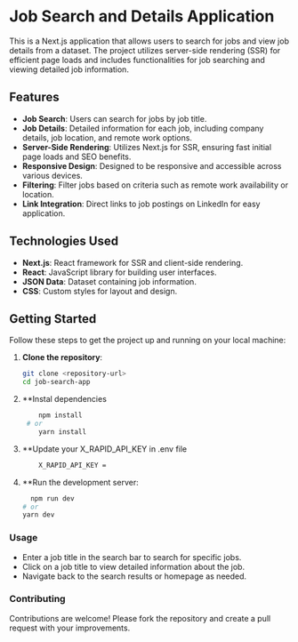 # Job Search and Details Application

This is a Next.js application that allows users to search for jobs and view job details from a dataset. The project utilizes server-side rendering (SSR) for efficient page loads and includes functionalities for job searching and viewing detailed job information.

## Features

- **Job Search**: Users can search for jobs by job title.
- **Job Details**: Detailed information for each job, including company details, job location, and remote work options.
- **Server-Side Rendering**: Utilizes Next.js for SSR, ensuring fast initial page loads and SEO benefits.
- **Responsive Design**: Designed to be responsive and accessible across various devices.
- **Filtering**: Filter jobs based on criteria such as remote work availability or location.
- **Link Integration**: Direct links to job postings on LinkedIn for easy application.

## Technologies Used

- **Next.js**: React framework for SSR and client-side rendering.
- **React**: JavaScript library for building user interfaces.
- **JSON Data**: Dataset containing job information.
- **CSS**: Custom styles for layout and design.

## Getting Started

Follow these steps to get the project up and running on your local machine:

1. **Clone the repository**:

   ```bash
   git clone <repository-url>
   cd job-search-app

   ```

2. **Instal dependencies
    ```bash
        npm install 
     # or
        yarn install    

    ```

3. **Update your X_RAPID_API_KEY in .env file
    ```bash
        X_RAPID_API_KEY =     

    ```

4. **Run the development server:


    ```bash
      npm run dev
    # or
    yarn dev  

    ```


### Usage

- Enter a job title in the search bar to search for specific jobs.
- Click on a job title to view detailed information about the job.
- Navigate back to the search results or homepage as needed.


### Contributing
Contributions are welcome! Please fork the repository and create a pull request with your improvements.
